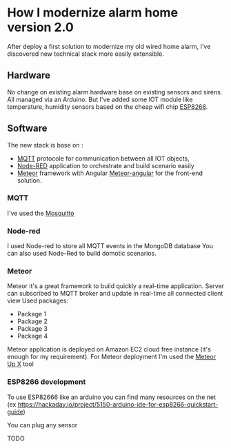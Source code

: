# How I modernize alarm home version 2.0

After deploy a first solution to modernize my old wired home alarm, I've discovered new technical stack more easily extensible.

## Hardware

No change on existing alarm hardware base on existing sensors and sirens. All managed via an Arduino.
But I've added some IOT module like temperature, humidity sensors based on the cheap wifi chip [ESP8266](http://www.esp8266.com/).


## Software

The new stack is base on :
  - [MQTT](http://mqtt.org/) protocole for communication between all IOT objects,
  - [Node-RED](http://nodered.org/) application to orchestrate and build scenario easily
  - [Meteor](]https://www.meteor.com/) framework with Angular [Meteor-angular](http://www.angular-meteor.com/) for the front-end solution.


### MQTT

I've used the [Mosquitto](http://mosquitto.org/)

### Node-red

I used Node-red to store all MQTT events in the MongoDB database
You can also used Node-Red to build domotic scenarios.

### Meteor

Meteor it's a great framework to build quickly a real-time application.
Server can subscribed to MQTT broker and update in real-time all connected client view
Used packages:
  - Package 1
  - Package 2
  - Package 3
  - Package 4

Meteor application is deployed on Amazon EC2 cloud free instance (it's enough for my requirement).
For Meteor deployment I'm used the [Meteor Up X](https://github.com/arunoda/meteor-up/tree/mupx) tool

### ESP8266 development

To use ESP82666 like an arduino you can find many resources on the net (ex https://hackaday.io/project/5150-arduino-ide-for-esp8266-quickstart-guide)

You can plug any sensor

TODO